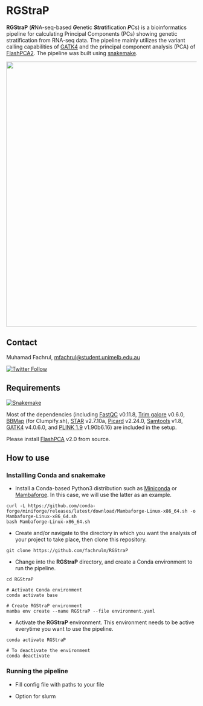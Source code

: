 # RGStraP
**RGStraP** (***R***NA-seq-based ***G***enetic ***Stra***tification ***P***Cs) is a bioinformatics pipeline for calculating Principal Components (PCs) showing genetic stratification from RNA-seq data. The pipeline mainly utilizes the variant calling capabilities of [GATK4](https://gatk.broadinstitute.org/hc/en-us/articles/360035531192-RNAseq-short-variant-discovery-SNPs-Indels-) and the principal component analysis (PCA) of [FlashPCA2](https://github.com/gabraham/flashpca). The pipeline was built using [snakemake](https://snakemake.github.io/).

<img src='https://user-images.githubusercontent.com/30294080/156269248-866ae75a-5ac2-4643-a443-c56a8286ecd9.png' width='700'>

## Contact
Muhamad Fachrul, [mfachrul@student.unimelb.edu.au](mailto:mfachrul@student.unimelb.edu.au?subject=[GitHub]%20RGStraP)

[![Twitter Follow](https://img.shields.io/twitter/follow/f_azr?style=social&logo=twitter)](https://twitter.com/f_azr)

## Requirements
[![Snakemake](https://img.shields.io/badge/snakemake-≥6.15.5-brightgreen.svg?style=flat)](https://snakemake.readthedocs.io)

Most of the dependencies (including [FastQC](https://www.bioinformatics.babraham.ac.uk/projects/fastqc/) v0.11.8, [Trim galore](https://www.bioinformatics.babraham.ac.uk/projects/trim_galore/) v0.6.0, [BBMap](https://github.com/BioInfoTools/BBMap) (for Clumpify.sh), [STAR](https://github.com/alexdobin/STAR) v2.7.10a, [Picard](https://broadinstitute.github.io/picard/) v2.24.0, [Samtools](http://www.htslib.org/) v1.8, [GATK4](https://gatk.broadinstitute.org/hc/en-us/articles/360036194592-Getting-started-with-GATK4) v4.0.6.0, and [PLINK 1.9](https://www.cog-genomics.org/plink/) v1.90b6.16) are included in the setup.

Please install [FlashPCA](https://github.com/gabraham/flashpca) v2.0 from source.

## How to use
### Installling Conda and snakemake
- Install a Conda-based Python3 distribution such as [Miniconda](https://docs.conda.io/en/latest/miniconda.html) or [Mambaforge](https://github.com/conda-forge/miniforge#mambaforge). In this case, we will use the latter as an example.
```
curl -L https://github.com/conda-forge/miniforge/releases/latest/download/Mambaforge-Linux-x86_64.sh -o Mambaforge-Linux-x86_64.sh
bash Mambaforge-Linux-x86_64.sh
```
- Create and/or navigate to the directory in which you want the analysis of your project to take place, then clone this repository.
```
git clone https://github.com/fachrulm/RGStraP
```
- Change into the **RGStraP** directory, and create a Conda environment to run the pipeline.
```
cd RGStraP

# Activate Conda environment
conda activate base

# Create RGStraP environment
mamba env create --name RGStraP --file environment.yaml
```
- Activate the **RGStraP** environment. This environment needs to be active everytime you want to use the pipeline.
```
conda activate RGStraP

# To deactivate the environment
conda deactivate
```
### Running the pipeline
- Fill config file with paths to your file

- Option for slurm
